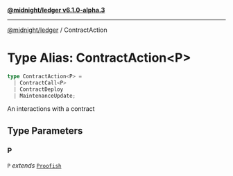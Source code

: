 [**@midnight/ledger v6.1.0-alpha.3**](../README.md)

***

[@midnight/ledger](../globals.md) / ContractAction

# Type Alias: ContractAction\<P\>

```ts
type ContractAction<P> = 
  | ContractCall<P>
  | ContractDeploy
  | MaintenanceUpdate;
```

An interactions with a contract

## Type Parameters

### P

`P` *extends* [`Proofish`](Proofish.md)
